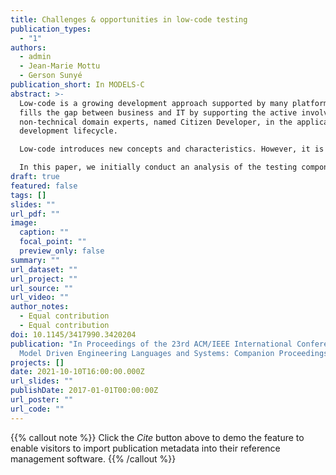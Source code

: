 ```yaml
---
title: Challenges & opportunities in low-code testing
publication_types:
  - "1"
authors:
  - admin
  - Jean-Marie Mottu
  - Gerson Sunyé
publication_short: In MODELS-C
abstract: >-
  Low-code is a growing development approach supported by many platforms. It
  fills the gap between business and IT by supporting the active involvement of
  non-technical domain experts, named Citizen Developer, in the application
  development lifecycle. 

  Low-code introduces new concepts and characteristics. However, it is not investigated yet in academic research to point out the existing challenges and opportunities when testing low-code software. This shortage of resources motivates this research to provide an explicit definition to this area that we call it Low-Code Testing.

  In this paper, we initially conduct an analysis of the testing components of five commercial Low-Code Development Platforms (LCDP) to present low-code testing advancements from a business point of view. Based on the low-code principles as well as the result of our analysis, we propose a feature list for low-code testing along with possible values for them. This feature list can be used as a baseline for comparing low-code testing components and as a guideline for building new ones. Accordingly, we specify the status of the testing components of investigated LCDPs based on the proposed features. Finally, the challenges of low-code testing are introduced considering three concerns: the role of citizen developer in testing, the need for high-level test automation, and cloud testing. We provide references to the state-of-the-art to specify the difficulties and opportunities from an academic perspective. The results of this research can be used as a starting point for future research in low-code testing area.
draft: true
featured: false
tags: []
slides: ""
url_pdf: ""
image:
  caption: ""
  focal_point: ""
  preview_only: false
summary: ""
url_dataset: ""
url_project: ""
url_source: ""
url_video: ""
author_notes:
  - Equal contribution
  - Equal contribution
doi: 10.1145/3417990.3420204
publication: "In Proceedings of the 23rd ACM/IEEE International Conference on
  Model Driven Engineering Languages and Systems: Companion Proceedings"
projects: []
date: 2021-10-10T16:00:00.000Z
url_slides: ""
publishDate: 2017-01-01T00:00:00Z
url_poster: ""
url_code: ""
---
```

{{% callout note %}}
Click the *Cite* button above to demo the feature to enable visitors to import publication metadata into their reference management software.
{{% /callout %}}